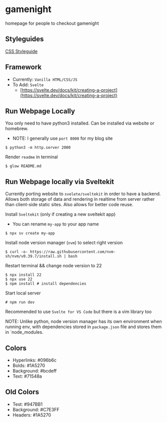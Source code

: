 # gamenight
homepage for people to checkout gamenight

## Styleguides

[CSS Styleguide](https://developer.mozilla.org/en-US/docs/MDN/Writing_guidelines/Code_style_guide/CSS)


## Framework

- Currently: `Vanilla HTML/CSS/JS`
- To Add: `Svelte`
    - [https://svelte.dev/docs/kit/creating-a-project](https://svelte.dev/docs/kit/creating-a-project)

## Run Webpage Locally

You only need to have python3 installed. Can be installed via website or homebrew.
- NOTE: I generally use `port 8000` for my blog site

```
$ python3 -m http.server 2000
```

Render `readme` in terminal

```
$ glow README.md
```

## Run Webpage locally via Sveltekit

Currently porting website to `svelete/sveltekit` in order to have a backend. Allows both storage of data and rendering in realtime from server rather than client-side static sites. Also allows for better code reuse.

Install `Sveltekit` (only if creating a new sveltekit app)
- You can rename `my-app` to your app name

```
$ npx sv create my-app
```

Install node version manager (`nvm`) to select right version

```
$ curl -o- https://raw.githubusercontent.com/nvm-sh/nvm/v0.39.7/install.sh | bash
```

Restart terminal && change node version to 22

```
$ npx install 22
$ npx use 22
$ npm install # install dependencies
```

Start local server

```
# npm run dev
```

Recommended to use `Svelte for VS Code` but there is a vim library too

NOTE: Unlike python, node version manager has its own environment when running env, with dependencies stored in `package.json` file and stores them in `node_modules\.

## Colors

- Hyperlinks: #096b6c
- Bolds: #1A5270
- Background: #bcdeff
- Text: #71548a

## Old Colors 

- Test: #947BB1
- Background: #C7E3FF
- Headers: #1A5270
